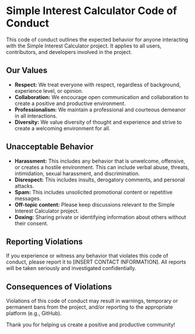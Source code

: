 # Simple Interest Calculator Code of Conduct

This code of conduct outlines the expected behavior for anyone interacting with the Simple Interest Calculator project. It applies to all users, contributors, and developers involved in the project.

## Our Values

- **Respect:** We treat everyone with respect, regardless of background, experience level, or opinion.
- **Collaboration:** We encourage open communication and collaboration to create a positive and productive environment.
- **Professionalism:** We maintain a professional and courteous demeanor in all interactions.
- **Diversity:** We value diversity of thought and experience and strive to create a welcoming environment for all.

## Unacceptable Behavior

- **Harassment:** This includes any behavior that is unwelcome, offensive, or creates a hostile environment. This can include verbal abuse, threats, intimidation, sexual harassment, and discrimination.
- **Disrespect:** This includes insults, derogatory comments, and personal attacks.
- **Spam:** This includes unsolicited promotional content or repetitive messages.
- **Off-topic content:** Please keep discussions relevant to the Simple Interest Calculator project.
- **Doxing:** Sharing private or identifying information about others without their consent.

## Reporting Violations

If you experience or witness any behavior that violates this code of conduct, please report it to [INSERT CONTACT INFORMATION]. All reports will be taken seriously and investigated confidentially.

## Consequences of Violations

Violations of this code of conduct may result in warnings, temporary or permanent bans from the project, and/or reporting to the appropriate platform (e.g., GitHub).

Thank you for helping us create a positive and productive community!
